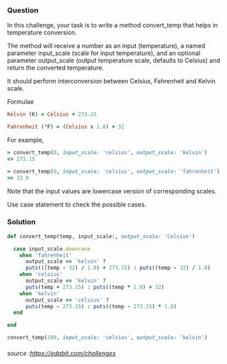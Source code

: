### Question

In this challenge, your task is to write a method convert_temp that helps in temperature conversion. 

The method will receive a number as an input (temperature), a named parameter input_scale (scale for input temperature), and an optional parameter output_scale (output temperature scale, defaults to Celsius) and return the converted temperature. 

It should perform interconversion between Celsius, Fahrenheit and Kelvin scale.

Formulae

```ruby
Kelvin (K) = Celsius + 273.15

Fahrenheit (°F) = (Celsius x 1.8) + 32
```

For example,

```ruby
> convert_temp(0, input_scale: 'celsius', output_scale: 'kelvin')
=> 273.15 

> convert_temp(0, input_scale: 'celsius', output_scale: 'fahrenheit')
=> 32.0
```
Note that the input values are lowercase version of corresponding scales.

Use case statement to check the possible cases.


### Solution
```ruby
def convert_temp(temp, input_scale:, output_scale: 'Celsius')

  case input_scale.downcase
    when 'fahrenheit'
      output_scale == 'kelvin' ? 
      puts(((temp - 32) / 1.8) + 273.15) : puts((temp - 32) / 1.8)
    when 'celsius'
      output_scale == 'kelvin' ? 
      puts(temp + 273.15) : puts((temp * 1.8) + 32)
    when 'kelvin'
      output_scale == 'celsius' ? 
      puts(temp - 273.15) : puts((temp - 273.15) * 1.8)
  end

end

convert_temp(100, input_scale: 'celsius', output_scale: 'kelvin')

```
######  source :https://edabit.com/challenges